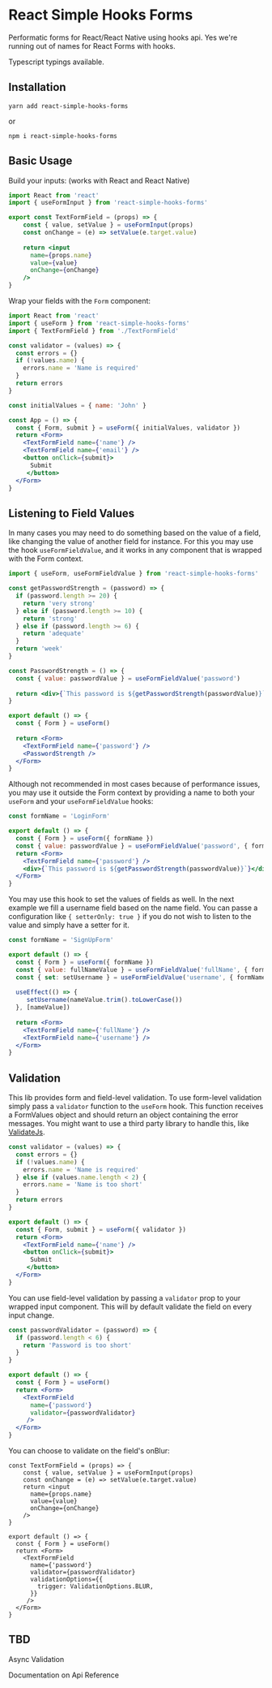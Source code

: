 # React Simple Hooks Forms

Performatic forms for React/React Native using hooks api.
Yes we're running out of names for React Forms with hooks.

Typescript typings available.

## Installation
```
yarn add react-simple-hooks-forms
```
or 
```
npm i react-simple-hooks-forms
```

## Basic Usage
Build your inputs: (works with React and React Native)

```jsx
import React from 'react'
import { useFormInput } from 'react-simple-hooks-forms'

export const TextFormField = (props) => {
    const { value, setValue } = useFormInput(props)
    const onChange = (e) => setValue(e.target.value)
    
    return <input
      name={props.name}
      value={value}
      onChange={onChange}
    />
}
```
Wrap your fields with the `Form` component:
```jsx
import React from 'react'
import { useForm } from 'react-simple-hooks-forms'
import { TextFormField } from './TextFormField'

const validator = (values) => {
  const errors = {}
  if (!values.name) {
    errors.name = 'Name is required'
  }
  return errors
}

const initialValues = { name: 'John' }

const App = () => {
  const { Form, submit } = useForm({ initialValues, validator })
  return <Form>
    <TextFormField name={'name'} />
    <TextFormField name={'email'} />
    <button onClick={submit}>
      Submit
     </button>
  </Form>
}
```

## Listening to Field Values
In many cases you may need to do something based on the value of a field, like changing the value of another field for 
instance. For this you may use the hook `useFormFieldValue`, and it works in any component that is wrapped with the Form
context.
```jsx
import { useForm, useFormFieldValue } from 'react-simple-hooks-forms'

const getPasswordStrength = (password) => {
  if (password.length >= 20) {
    return 'very strong'
  } else if (password.length >= 10) {
    return 'strong'
  } else if (password.length >= 6) {
    return 'adequate'
  }
  return 'week'
}

const PasswordStrength = () => {
  const { value: passwordValue } = useFormFieldValue('password')
  
  return <div>{`This password is ${getPasswordStrength(passwordValue)}`}</div>
}

export default () => {
  const { Form } = useForm()
  
  return <Form>
    <TextFormField name={'password'} />
    <PasswordStrength />
  </Form>
}
```

Although not recommended in most cases because of performance issues, you may use it outside the Form context by 
providing a name to both your `useForm` and your `useFormFieldValue` hooks:

```jsx
const formName = 'LoginForm'

export default () => {
  const { Form } = useForm({ formName })
  const { value: passwordValue } = useFormFieldValue('password', { formName })
  return <Form>
    <TextFormField name={'password'} />
    <div>{`This password is ${getPasswordStrength(passwordValue)}`}</div>
  </Form>
}
```

You may use this hook to set the values of fields as well. In the next example we fill a username field based on the name
field. You can passe a configuration like `{ setterOnly: true }` if you do not wish to listen to the value and simply have
a setter for it.

```jsx
const formName = 'SignUpForm'

export default () => {
  const { Form } = useForm({ formName })
  const { value: fullNameValue } = useFormFieldValue('fullName', { formName })
  const { set: setUsername } = useFormFieldValue('username', { formName, setterOnly: true })
  
  useEffect(() => {
     setUsername(nameValue.trim().toLowerCase())
  }, [nameValue])
  
  return <Form>
    <TextFormField name={'fullName'} />
    <TextFormField name={'username'} />
  </Form>
}
```

## Validation

This lib provides form and field-level validation. To use form-level validation simply pass a `validator` function to 
the `useForm` hook. This function receives a FormValues object and should return an object containing
the error messages. You might want to use a third party library to handle this, like [ValidateJs](https://validatejs.org/).

```jsx
const validator = (values) => {
  const errors = {}
  if (!values.name) {
    errors.name = 'Name is required'
  } else if (values.name.length < 2) {
    errors.name = 'Name is too short'
  }
  return errors
}

export default () => {
  const { Form, submit } = useForm({ validator })
  return <Form>
    <TextFormField name={'name'} />
    <button onClick={submit}>
      Submit
     </button>
  </Form>
}
```

You can use field-level validation by passing a `validator` prop to your wrapped input component. This will by default
validate the field on every input change.

```jsx
const passwordValidator = (password) => {
  if (password.length < 6) {
    return 'Password is too short'
  }
}

export default () => {
  const { Form } = useForm()
  return <Form>
    <TextFormField 
      name={'password'} 
      validator={passwordValidator} 
     />
  </Form>
}
```

You can choose to validate on the field's onBlur:
```
const TextFormField = (props) => {
    const { value, setValue } = useFormInput(props)
    const onChange = (e) => setValue(e.target.value)
    return <input
      name={props.name}
      value={value}
      onChange={onChange}
    />
}

export default () => {
  const { Form } = useForm()
  return <Form>
    <TextFormField 
      name={'password'} 
      validator={passwordValidator}
      validationOptions={{
        trigger: ValidationOptions.BLUR,
      }}
     />
  </Form>
}
```


## TBD
Async Validation

Documentation on Api Reference
